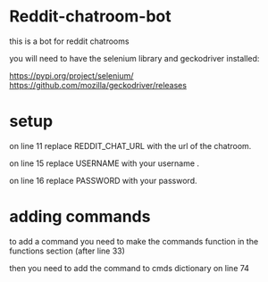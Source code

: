 # Reddit-chatroom-bot
this is a bot for reddit chatrooms

you will need to have the selenium library and geckodriver installed:

https://pypi.org/project/selenium/
https://github.com/mozilla/geckodriver/releases

# setup

on line 11 replace REDDIT_CHAT_URL with the url of the chatroom.

on line 15 replace USERNAME with your username .

on line 16 replace PASSWORD with your password.

# adding commands

to add a command you need to make the commands function in the functions section (after line 33)

then you need to add the command to cmds dictionary on line 74
